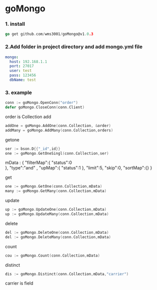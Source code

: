 # goMongo

### 1. install
```go
go get github.com/wms3001/goMongo@v1.0.3
```
### 2.Add folder in project directory and add mongo.yml file
```yml
mongo:
  host: 192.168.1.1
  port: 27017
  user: test
  pass: 123456
  dbName: test
```
### 3. example
```go
conn := goMongo.OpenConn("order")
defer goMongo.CloseConn(conn.Client)
```
order is Collection
add
```go
addOne = goMongo.AddOne(conn.Collection, &order)
addMany = goMongo.AddMany(conn.Collection,orders)
```
getone
```go
ser := bson.D{{"_id",id}}
one := goMongo.GetOneSingl(conn.Collection,ser)
```
mData :
{
"filterMap":{
"status":0   
},
"type":"and"
,
"upMap":{
"status":1
},
"limit":5,
"skip":0,
"sortMap":{}
}

get
```go
one := goMongo.GetOne(conn.Collection,mData)
many := goMongo.GetMany(conn.Collection,mData)
```
update
```go
up := goMongo.UpdateOne(conn.Collection,mData)
up := goMongo.UpdateMany(conn.Collection,mData)
```
delete
```go
del := goMongo.DeleteOne(conn.Collection,mData)
del := goMongo.DeleteMany(conn.Collection,mData)
```
count
```go
cou := goMongo.Count(conn.Collection,mData)
```
distinct
```go
dis := goMongo.Distinct(conn.Collection,mData,"carrier")
```
carrier is field
